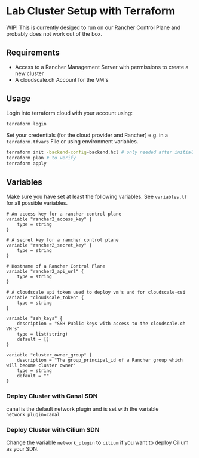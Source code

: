 # Lab Cluster Setup with Terraform

WIP!
This is currently desiged to run on our Rancher Control Plane and probably does not work out of the box.

## Requirements

* Access to a Rancher Management Server with permissions to create a new cluster
* A cloudscale.ch Account for the VM's

## Usage

Login into terraform cloud with your account using:

```bash
terraform login
```

Set your credentials (for the cloud provider and Rancher) e.g. in a `terraform.tfvars` File or using environment variables.

```bash
terraform init -backend-config=backend.hcl # only needed after initial checkout or when you add/change modules
terraform plan # to verify
terraform apply
```

## Variables

Make sure you have set at least the following variables. See `variables.tf` for all possible variables.

```hcl
# An access key for a rancher control plane
variable "rancher2_access_key" {
    type = string
}

# A secret key for a rancher control plane
variable "rancher2_secret_key" {
    type = string
}

# Hostname of a Rancher Control Plane
variable "rancher2_api_url" {
    type = string
}

# A cloudscale api token used to deploy vm's and for cloudscale-csi
variable "cloudscale_token" {
    type = string
}

variable "ssh_keys" {
    description = "SSH Public keys with access to the cloudscale.ch VM's"
    type = list(string)
    default = []
}

variable "cluster_owner_group" {
    description = "The group_principal_id of a Rancher group which will become cluster owner"
    type = string
    default = ""
}
```

### Deploy Cluster with Canal SDN

canal is the default network plugin and is set with the variable `network_plugin=canal`

### Deploy Cluster with Cilium SDN

Change the variable `network_plugin` to `cilium` if you want to deploy Cilium as your SDN.
